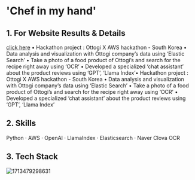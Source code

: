 # 'Chef in my hand'
## 1. For Website Results & Details
[click here](https://pentagonal-safflower-f3e.notion.site/Ottogi-X-AWS-Hackathon-Result-33f38d6400ec44a384d59d3c2b03cf3b)
• Hackathon project : Ottogi X AWS hackathon - South Korea
• Data analysis and visualization with Ottogi company’s data using ‘Elastic Search’
• Take a photo of a food product of Ottogi’s and search for the recipe right away using ‘OCR’
• Developed a specialized ‘chat assistant’ about the product reviews using ‘GPT’, ‘Llama Index’• Hackathon project : Ottogi X AWS hackathon - South Korea • Data analysis and visualization with Ottogi company’s data using ‘Elastic Search’ • Take a photo of a food product of Ottogi’s and search for the recipe right away using ‘OCR’ • Developed a specialized ‘chat assistant’ about the product reviews using ‘GPT’, ‘Llama Index’

## 2. Skills
Python · AWS · OpenAI · LlamaIndex · Elasticsearch · Naver Clova OCR

## 3. Tech Stack
![1713479298631](https://github.com/duper203/luck4_ottogi/assets/100982596/9f874a41-f02f-4416-9d54-1d5da55b1121)
